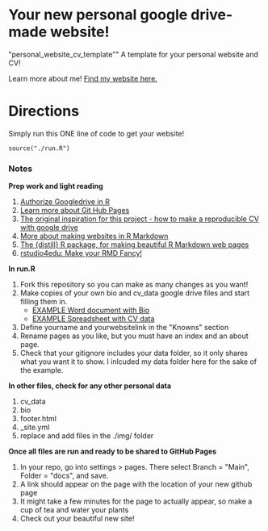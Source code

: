 # Your new personal google drive-made website!
"personal_website_cv_template""
A template for your personal website and CV!


Learn more about me! [Find my website here.](https://emilyhmarkowitz.github.io/emilyhmarkowitz/)


# Directions

Simply run this ONE line of code to get your website!

`source("./run.R")`

### Notes

**Prep work and light reading**

1. [Authorize Googledrive in R](https://googledrive.tidyverse.org/reference/drive_auth.html)
2. [Learn more about Git Hub Pages](https://pages.github.com/)
3. [The original inspiration for this project - how to make a reproducible CV with google drive](https://livefreeordichotomize.com/2019/09/04/building_a_data_driven_cv_with_r/)
4. [More about making websites in R Markdown](https://www.emilyzabor.com/tutorials/rmarkdown_websites_tutorial.html)
5. [The {distill} R package, for making beautiful R Markdown web pages](https://rstudio.github.io/distill/)
6. [rstudio4edu: Make your RMD Fancy!](https://rstudio4edu.github.io/rstudio4edu-book/rmd-fancy.html#select-and-import-your-google-fonts-script-1)

**In run.R**

1. Fork this repository so you can make as many changes as you want!
2. Make copies of your own bio and cv_data google drive files and start filling them in. 
   - [EXAMPLE Word document with Bio](https://docs.google.com/document/d/1MbDrWQMzXn_3pxpuEnlHiX0juOhvwQtGGUrRLkkrczQ/edit?usp=sharing)
   - [EXAMPLE Spreadsheet with CV data](https://docs.google.com/spreadsheets/d/1fj0-LgxIgHC9qprjDfoyFqOUtUcWGMbMS28mCWf6as8)
3. Define yourname and yourwebsitelink in the "Knowns" section
4. Rename pages as you like, but you must have an index and an about page. 
5. Check that your gitignore includes your data folder, so it only shares what you want it to show. I inlcuded my data folder here for the sake of the example. 

**In other files, check for any other personal data**

1. cv_data
2. bio
3. footer.html
4. _site.yml
5. replace and add files in the ./img/ folder

**Once all files are run and ready to be shared to GitHub Pages**

1. In your repo, go into settings > pages. There select Branch = "Main", Folder = "docs", and save. 
2. A link should appear on the page with the location of your new github page
3. It might take a few minutes for the page to actually appear, so make a cup of tea and water your plants
4. Check out your beautiful new site!


